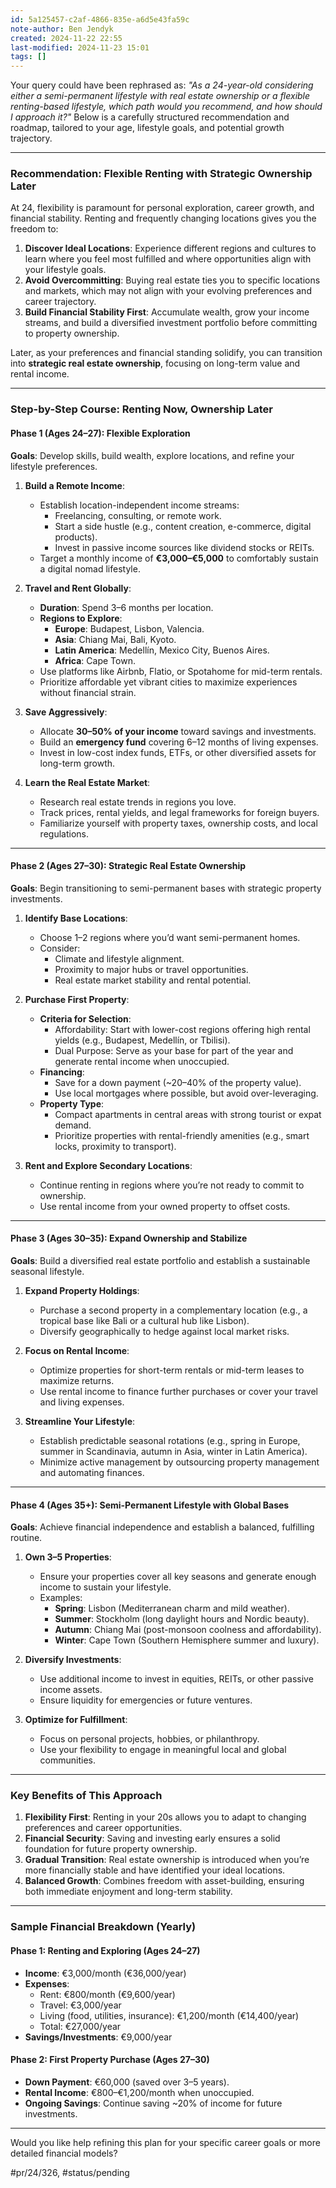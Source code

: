 ```yaml
---
id: 5a125457-c2af-4866-835e-a6d5e43fa59c
note-author: Ben Jendyk
created: 2024-11-22 22:55
last-modified: 2024-11-23 15:01
tags: []
---
```


Your query could have been rephrased as: *"As a 24-year-old considering either a semi-permanent lifestyle with real estate ownership or a flexible renting-based lifestyle, which path would you recommend, and how should I approach it?"* Below is a carefully structured recommendation and roadmap, tailored to your age, lifestyle goals, and potential growth trajectory.

---

### **Recommendation: Flexible Renting with Strategic Ownership Later**

At 24, flexibility is paramount for personal exploration, career growth, and financial stability. Renting and frequently changing locations gives you the freedom to:

1. **Discover Ideal Locations**: Experience different regions and cultures to learn where you feel most fulfilled and where opportunities align with your lifestyle goals.
2. **Avoid Overcommitting**: Buying real estate ties you to specific locations and markets, which may not align with your evolving preferences and career trajectory.
3. **Build Financial Stability First**: Accumulate wealth, grow your income streams, and build a diversified investment portfolio before committing to property ownership.

Later, as your preferences and financial standing solidify, you can transition into **strategic real estate ownership**, focusing on long-term value and rental income.

---

### **Step-by-Step Course: Renting Now, Ownership Later**

#### **Phase 1 (Ages 24–27): Flexible Exploration**

**Goals**: Develop skills, build wealth, explore locations, and refine your lifestyle preferences.

1. **Build a Remote Income**:
	- Establish location-independent income streams:
	  - Freelancing, consulting, or remote work.
	  - Start a side hustle (e.g., content creation, e-commerce, digital products).
	  - Invest in passive income sources like dividend stocks or REITs.
	- Target a monthly income of **€3,000–€5,000** to comfortably sustain a digital nomad lifestyle.

2. **Travel and Rent Globally**:
	- **Duration**: Spend 3–6 months per location.
	- **Regions to Explore**:
	  - **Europe**: Budapest, Lisbon, Valencia.
	  - **Asia**: Chiang Mai, Bali, Kyoto.
	  - **Latin America**: Medellín, Mexico City, Buenos Aires.
	  - **Africa**: Cape Town.
	- Use platforms like Airbnb, Flatio, or Spotahome for mid-term rentals.
	- Prioritize affordable yet vibrant cities to maximize experiences without financial strain.

3. **Save Aggressively**:
	- Allocate **30–50% of your income** toward savings and investments.
	- Build an **emergency fund** covering 6–12 months of living expenses.
	- Invest in low-cost index funds, ETFs, or other diversified assets for long-term growth.

4. **Learn the Real Estate Market**:
	- Research real estate trends in regions you love.
	- Track prices, rental yields, and legal frameworks for foreign buyers.
	- Familiarize yourself with property taxes, ownership costs, and local regulations.

---

#### **Phase 2 (Ages 27–30): Strategic Real Estate Ownership**

**Goals**: Begin transitioning to semi-permanent bases with strategic property investments.

1. **Identify Base Locations**:
	- Choose 1–2 regions where you’d want semi-permanent homes.
	- Consider:
	  - Climate and lifestyle alignment.
	  - Proximity to major hubs or travel opportunities.
	  - Real estate market stability and rental potential.

2. **Purchase First Property**:
	- **Criteria for Selection**:
	  - Affordability: Start with lower-cost regions offering high rental yields (e.g., Budapest, Medellín, or Tbilisi).
	  - Dual Purpose: Serve as your base for part of the year and generate rental income when unoccupied.
	- **Financing**:
	  - Save for a down payment (~20–40% of the property value).
	  - Use local mortgages where possible, but avoid over-leveraging.
	- **Property Type**:
	  - Compact apartments in central areas with strong tourist or expat demand.
	  - Prioritize properties with rental-friendly amenities (e.g., smart locks, proximity to transport).

3. **Rent and Explore Secondary Locations**:
	- Continue renting in regions where you’re not ready to commit to ownership.
	- Use rental income from your owned property to offset costs.

---

#### **Phase 3 (Ages 30–35): Expand Ownership and Stabilize**

**Goals**: Build a diversified real estate portfolio and establish a sustainable seasonal lifestyle.

1. **Expand Property Holdings**:
	- Purchase a second property in a complementary location (e.g., a tropical base like Bali or a cultural hub like Lisbon).
	- Diversify geographically to hedge against local market risks.

2. **Focus on Rental Income**:
	- Optimize properties for short-term rentals or mid-term leases to maximize returns.
	- Use rental income to finance further purchases or cover your travel and living expenses.

3. **Streamline Your Lifestyle**:
	- Establish predictable seasonal rotations (e.g., spring in Europe, summer in Scandinavia, autumn in Asia, winter in Latin America).
	- Minimize active management by outsourcing property management and automating finances.

---

#### **Phase 4 (Ages 35+): Semi-Permanent Lifestyle with Global Bases**

**Goals**: Achieve financial independence and establish a balanced, fulfilling routine.

1. **Own 3–5 Properties**:
	- Ensure your properties cover all key seasons and generate enough income to sustain your lifestyle.
	- Examples:
	  - **Spring**: Lisbon (Mediterranean charm and mild weather).
	  - **Summer**: Stockholm (long daylight hours and Nordic beauty).
	  - **Autumn**: Chiang Mai (post-monsoon coolness and affordability).
	  - **Winter**: Cape Town (Southern Hemisphere summer and luxury).

2. **Diversify Investments**:
	- Use additional income to invest in equities, REITs, or other passive income assets.
	- Ensure liquidity for emergencies or future ventures.

3. **Optimize for Fulfillment**:
	- Focus on personal projects, hobbies, or philanthropy.
	- Use your flexibility to engage in meaningful local and global communities.

---

### **Key Benefits of This Approach**

1. **Flexibility First**: Renting in your 20s allows you to adapt to changing preferences and career opportunities.
2. **Financial Security**: Saving and investing early ensures a solid foundation for future property ownership.
3. **Gradual Transition**: Real estate ownership is introduced when you’re more financially stable and have identified your ideal locations.
4. **Balanced Growth**: Combines freedom with asset-building, ensuring both immediate enjoyment and long-term stability.

---

### **Sample Financial Breakdown (Yearly)**

#### **Phase 1: Renting and Exploring (Ages 24–27)**

- **Income**: €3,000/month (€36,000/year)
- **Expenses**:
  - Rent: €800/month (€9,600/year)
  - Travel: €3,000/year
  - Living (food, utilities, insurance): €1,200/month (€14,400/year)
  - Total: €27,000/year
- **Savings/Investments**: €9,000/year

#### **Phase 2: First Property Purchase (Ages 27–30)**

- **Down Payment**: €60,000 (saved over 3–5 years).
- **Rental Income**: €800–€1,200/month when unoccupied.
- **Ongoing Savings**: Continue saving ~20% of income for future investments.

---

Would you like help refining this plan for your specific career goals or more detailed financial models?


#pr/24/326, #status/pending
